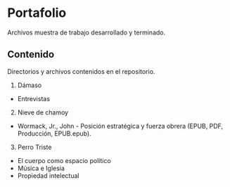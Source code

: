 # Portafolio

Archivos muestra de trabajo desarrollado y terminado.

## Contenido

Directorios y archivos contenidos en el repositorio.


1. Dámaso

* Entrevistas

2. Nieve de chamoy

* Wormack, Jr., John - Posición estratégica y fuerza obrera (EPUB, PDF, Producción, EPUB.epub).

3. Perro Triste

* El cuerpo como espacio político
* Música e Iglesia
* Propiedad intelectual
